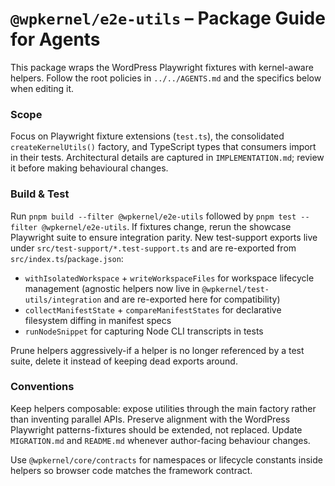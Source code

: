 # `@wpkernel/e2e-utils` – Package Guide for Agents

This package wraps the WordPress Playwright fixtures with kernel-aware helpers. Follow the root policies in `../../AGENTS.md` and the specifics below when editing it.

### Scope

Focus on Playwright fixture extensions (`test.ts`), the consolidated `createKernelUtils()` factory, and TypeScript types that consumers import in their tests. Architectural details are captured in `IMPLEMENTATION.md`; review it before making behavioural changes.

### Build & Test

Run `pnpm build --filter @wpkernel/e2e-utils` followed by `pnpm test --filter @wpkernel/e2e-utils`. If fixtures change, rerun the showcase Playwright suite to ensure integration parity.
New test-support exports live under `src/test-support/*.test-support.ts` and are re-exported from `src/index.ts`/`package.json`:

- `withIsolatedWorkspace` + `writeWorkspaceFiles` for workspace lifecycle management (agnostic helpers now live in `@wpkernel/test-utils/integration` and are re-exported here for compatibility)
- `collectManifestState` + `compareManifestStates` for declarative filesystem diffing in manifest specs
- `runNodeSnippet` for capturing Node CLI transcripts in tests

Prune helpers aggressively-if a helper is no longer referenced by a test suite, delete it instead of keeping dead exports around.

### Conventions

Keep helpers composable: expose utilities through the main factory rather than inventing parallel APIs. Preserve alignment with the WordPress Playwright patterns-fixtures should be extended, not replaced. Update `MIGRATION.md` and `README.md` whenever author-facing behaviour changes.

Use `@wpkernel/core/contracts` for namespaces or lifecycle constants inside helpers so browser code matches the framework contract.
